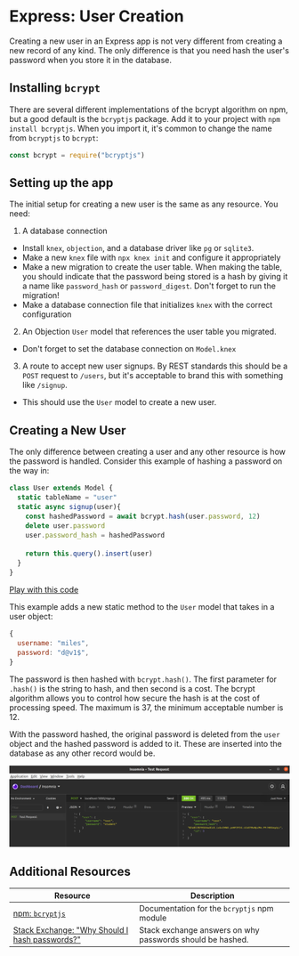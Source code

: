 # Express: User Creation

Creating a new user in an Express app is not very different from creating a new record of any kind. The only difference is that you need hash the user's password when you store it in the database.

## Installing `bcrypt`

There are several different implementations of the bcrypt algorithm on npm, but a good default is the `bcryptjs` package. Add it to your project with `npm install bcryptjs`. When you import it, it's common to change the name from `bcryptjs` to `bcrypt`:

```js
const bcrypt = require("bcryptjs")
```

## Setting up the app

The initial setup for creating a new user is the same as any resource. You need:

1. A database connection
  * Install `knex`, `objection`, and a database driver like `pg` or `sqlite3`.
  * Make a new `knex` file with `npx knex init` and configure it appropriately
  * Make a new migration to create the user table. When making the table, you should indicate that the password being stored is a hash by giving it a name like `password_hash` or `password_digest`. Don't forget to run the migration!
  * Make a database connection file that initializes `knex` with the correct configuration
2. An Objection `User` model that references the user table you migrated.
  * Don't forget to set the database connection on `Model.knex`
3. A route to accept new user signups. By REST standards this should be a `POST` request to `/users`, but it's acceptable to brand this with something like `/signup`.
  * This should use the `User` model to create a new user.

## Creating a New User

The only difference between creating a user and any other resource is how the password is handled. Consider this example of hashing a password on the way in:

```js
class User extends Model {
  static tableName = "user"
  static async signup(user){
    const hashedPassword = await bcrypt.hash(user.password, 12)
    delete user.password
    user.password_hash = hashedPassword

    return this.query().insert(user)
  }
}
```

[Play with this code](https://codesandbox.io/s/lingering-dawn-o70gt?file=/models/User.js)

This example adds a new static method to the `User` model that takes in a user object:

```js
{
  username: "miles",
  password: "d@v1$",
}
```

The password is then hashed with `bcrypt.hash()`. The first parameter for `.hash()` is the string to hash, and then second is a cost. The bcrypt algorithm allows you to control how secure the hash is at the cost of processing speed. The maximum is 37, the minimum acceptable number is 12.

With the password hashed, the original password is deleted from the `user` object and the hashed password is added to it. These are inserted into the database as any other record would be.

![Insomnia showing a successful user addition](assets/user-signup.png)

## Additional Resources

| Resource | Description |
| --- | --- |
| [npm: `bcryptjs`](https://www.npmjs.com/package/bcryptjs) | Documentation for the `bcryptjs` npm module |
| [Stack Exchange: "Why Should I hash passwords?"](https://security.stackexchange.com/questions/36833/why-should-i-hash-passwords) | Stack exchange answers on why passwords should be hashed. |
